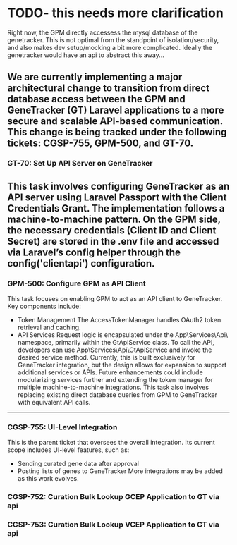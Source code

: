 # TODO- this needs more clarification

Right now, the GPM directly accessess the mysql database of the genetracker.
This is not optimal from the standpoint of isolation/security, and also
makes dev setup/mocking a bit more complicated. Ideally the genetracker
would have an api to abstract this away...

We are currently implementing a major architectural change to transition from direct database access between the GPM and GeneTracker (GT) Laravel applications to a more secure and scalable API-based communication. This change is being tracked under the following tickets: CGSP-755, GPM-500, and GT-70.
---
### GT-70: Set Up API Server on GeneTracker
This task involves configuring GeneTracker as an API server using Laravel Passport with the Client Credentials Grant. The implementation follows a machine-to-machine pattern.
On the GPM side, the necessary credentials (Client ID and Client Secret) are stored in the .env file and accessed via Laravel’s config helper through the config('clientapi') configuration.
---
### GPM-500: Configure GPM as API Client
This task focuses on enabling GPM to act as an API client to GeneTracker. Key components include:
- Token Management
The AccessTokenManager handles OAuth2 token retrieval and caching.
- API Services
Request logic is encapsulated under the App\Services\Api\ namespace, primarily within the GtApiService class.
To call the API, developers can use App\Services\Api\GtApiService and invoke the desired service method. Currently, this is built exclusively for GeneTracker integration, but the design allows for expansion to support additional services or APIs. Future enhancements could include modularizing services further and extending the token manager for multiple machine-to-machine integrations.
This task also involves replacing existing direct database queries from GPM to GeneTracker with equivalent API calls.
---
### CGSP-755: UI-Level Integration
This is the parent ticket that oversees the overall integration. Its current scope includes UI-level features, such as:
- Sending curated gene data after approval
- Posting lists of genes to GeneTracker
More integrations may be added as this work evolves.

### CGSP-752: Curation Bulk Lookup GCEP Application to GT via api
### CGSP-753: Curation Bulk Lookup VCEP Application to GT via api